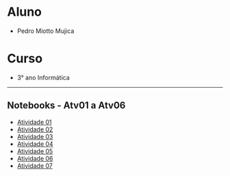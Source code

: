 # Aluno
* Pedro Miotto Mujica 

# Curso
* 3° ano Informática 

<hr>

## Notebooks - Atv01 a Atv06

* [Atividade 01](https://github.com/pedromujica1/POO-OrientadaObjetos/tree/main/Atividades/Atv01)
* [Atividade 02](https://github.com/pedromujica1/POO-OrientadaObjetos/tree/main/Atividades/Atv02)
* [Atividade 03](https://github.com/pedromujica1/POO-OrientadaObjetos/tree/main/Atividades/Atv03)
* [Atividade 04](https://github.com/pedromujica1/POO-OrientadaObjetos/tree/main/Atividades/Atv04)
* [Atividade 05](https://github.com/pedromujica1/POO-OrientadaObjetos/tree/main/Atividades/Atv05)
* [Atividade 06](https://github.com/pedromujica1/POO-OrientadaObjetos/tree/main/Atividades/Atv06)
* [Atividade 07](https://github.com/pedromujica1/POO-OrientadaObjetos/tree/main/Atividades/Atv07)
